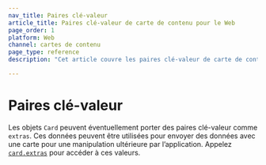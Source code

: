 ```yaml
---
nav_title: Paires clé-valeur
article_title: Paires clé-valeur de carte de contenu pour le Web
page_order: 1
platform: Web
channel: cartes de contenu
page_type: reference
description: "Cet article couvre les paires clé-valeur de carte de contenu pour votre application Web."

---
```


# Paires clé-valeur

Les objets `Card` peuvent éventuellement porter des paires clé-valeur comme `extras`. Ces données peuvent être utilisées pour envoyer des données avec une carte pour une manipulation ultérieure par l’application. Appelez [`card.extras`](https://js.appboycdn.com/web-sdk/latest/doc/classes/braze.card.html) pour accéder à ces valeurs.